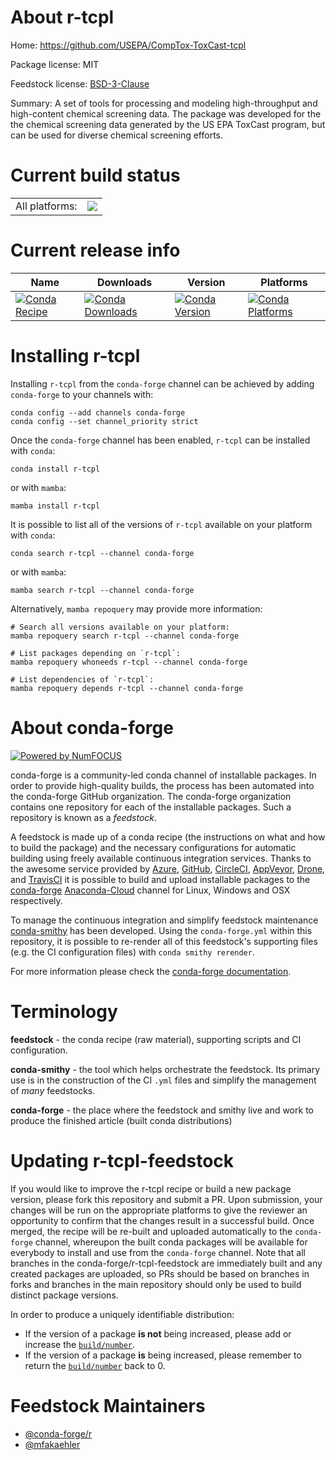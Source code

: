 About r-tcpl
============

Home: https://github.com/USEPA/CompTox-ToxCast-tcpl

Package license: MIT

Feedstock license: [BSD-3-Clause](https://github.com/conda-forge/r-tcpl-feedstock/blob/main/LICENSE.txt)

Summary: A set of tools for processing and modeling high-throughput and high-content chemical screening data. The package was developed for the the chemical screening data generated by the US EPA ToxCast program, but can be used for diverse chemical screening efforts.

Current build status
====================


<table><tr><td>All platforms:</td>
    <td>
      <a href="https://dev.azure.com/conda-forge/feedstock-builds/_build/latest?definitionId=9929&branchName=main">
        <img src="https://dev.azure.com/conda-forge/feedstock-builds/_apis/build/status/r-tcpl-feedstock?branchName=main">
      </a>
    </td>
  </tr>
</table>

Current release info
====================

| Name | Downloads | Version | Platforms |
| --- | --- | --- | --- |
| [![Conda Recipe](https://img.shields.io/badge/recipe-r--tcpl-green.svg)](https://anaconda.org/conda-forge/r-tcpl) | [![Conda Downloads](https://img.shields.io/conda/dn/conda-forge/r-tcpl.svg)](https://anaconda.org/conda-forge/r-tcpl) | [![Conda Version](https://img.shields.io/conda/vn/conda-forge/r-tcpl.svg)](https://anaconda.org/conda-forge/r-tcpl) | [![Conda Platforms](https://img.shields.io/conda/pn/conda-forge/r-tcpl.svg)](https://anaconda.org/conda-forge/r-tcpl) |

Installing r-tcpl
=================

Installing `r-tcpl` from the `conda-forge` channel can be achieved by adding `conda-forge` to your channels with:

```
conda config --add channels conda-forge
conda config --set channel_priority strict
```

Once the `conda-forge` channel has been enabled, `r-tcpl` can be installed with `conda`:

```
conda install r-tcpl
```

or with `mamba`:

```
mamba install r-tcpl
```

It is possible to list all of the versions of `r-tcpl` available on your platform with `conda`:

```
conda search r-tcpl --channel conda-forge
```

or with `mamba`:

```
mamba search r-tcpl --channel conda-forge
```

Alternatively, `mamba repoquery` may provide more information:

```
# Search all versions available on your platform:
mamba repoquery search r-tcpl --channel conda-forge

# List packages depending on `r-tcpl`:
mamba repoquery whoneeds r-tcpl --channel conda-forge

# List dependencies of `r-tcpl`:
mamba repoquery depends r-tcpl --channel conda-forge
```


About conda-forge
=================

[![Powered by
NumFOCUS](https://img.shields.io/badge/powered%20by-NumFOCUS-orange.svg?style=flat&colorA=E1523D&colorB=007D8A)](https://numfocus.org)

conda-forge is a community-led conda channel of installable packages.
In order to provide high-quality builds, the process has been automated into the
conda-forge GitHub organization. The conda-forge organization contains one repository
for each of the installable packages. Such a repository is known as a *feedstock*.

A feedstock is made up of a conda recipe (the instructions on what and how to build
the package) and the necessary configurations for automatic building using freely
available continuous integration services. Thanks to the awesome service provided by
[Azure](https://azure.microsoft.com/en-us/services/devops/), [GitHub](https://github.com/),
[CircleCI](https://circleci.com/), [AppVeyor](https://www.appveyor.com/),
[Drone](https://cloud.drone.io/welcome), and [TravisCI](https://travis-ci.com/)
it is possible to build and upload installable packages to the
[conda-forge](https://anaconda.org/conda-forge) [Anaconda-Cloud](https://anaconda.org/)
channel for Linux, Windows and OSX respectively.

To manage the continuous integration and simplify feedstock maintenance
[conda-smithy](https://github.com/conda-forge/conda-smithy) has been developed.
Using the ``conda-forge.yml`` within this repository, it is possible to re-render all of
this feedstock's supporting files (e.g. the CI configuration files) with ``conda smithy rerender``.

For more information please check the [conda-forge documentation](https://conda-forge.org/docs/).

Terminology
===========

**feedstock** - the conda recipe (raw material), supporting scripts and CI configuration.

**conda-smithy** - the tool which helps orchestrate the feedstock.
                   Its primary use is in the construction of the CI ``.yml`` files
                   and simplify the management of *many* feedstocks.

**conda-forge** - the place where the feedstock and smithy live and work to
                  produce the finished article (built conda distributions)


Updating r-tcpl-feedstock
=========================

If you would like to improve the r-tcpl recipe or build a new
package version, please fork this repository and submit a PR. Upon submission,
your changes will be run on the appropriate platforms to give the reviewer an
opportunity to confirm that the changes result in a successful build. Once
merged, the recipe will be re-built and uploaded automatically to the
`conda-forge` channel, whereupon the built conda packages will be available for
everybody to install and use from the `conda-forge` channel.
Note that all branches in the conda-forge/r-tcpl-feedstock are
immediately built and any created packages are uploaded, so PRs should be based
on branches in forks and branches in the main repository should only be used to
build distinct package versions.

In order to produce a uniquely identifiable distribution:
 * If the version of a package **is not** being increased, please add or increase
   the [``build/number``](https://docs.conda.io/projects/conda-build/en/latest/resources/define-metadata.html#build-number-and-string).
 * If the version of a package **is** being increased, please remember to return
   the [``build/number``](https://docs.conda.io/projects/conda-build/en/latest/resources/define-metadata.html#build-number-and-string)
   back to 0.

Feedstock Maintainers
=====================

* [@conda-forge/r](https://github.com/conda-forge/r/)
* [@mfakaehler](https://github.com/mfakaehler/)

